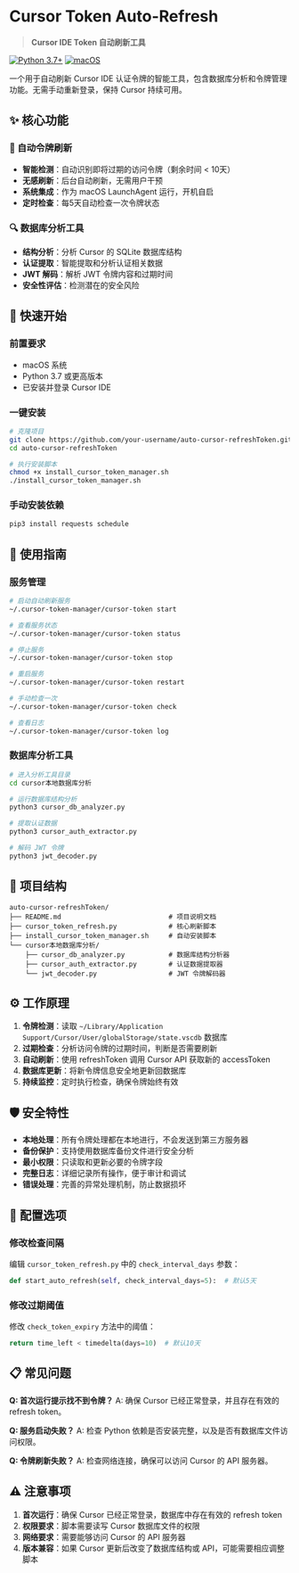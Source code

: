 # Cursor Token Auto-Refresh

> **Cursor IDE Token 自动刷新工具**

[![Python 3.7+](https://img.shields.io/badge/python-3.7+-blue.svg)](https://www.python.org/downloads/)
[![macOS](https://img.shields.io/badge/platform-macOS-lightgrey.svg)](https://www.apple.com/macos/)

一个用于自动刷新 Cursor IDE 认证令牌的智能工具，包含数据库分析和令牌管理功能。无需手动重新登录，保持 Cursor 持续可用。

## ✨ 核心功能

### 🔄 自动令牌刷新
- **智能检测**：自动识别即将过期的访问令牌（剩余时间 < 10天）
- **无感刷新**：后台自动刷新，无需用户干预
- **系统集成**：作为 macOS LaunchAgent 运行，开机自启
- **定时检查**：每5天自动检查一次令牌状态

### 🔍 数据库分析工具
- **结构分析**：分析 Cursor 的 SQLite 数据库结构
- **认证提取**：智能提取和分析认证相关数据
- **JWT 解码**：解析 JWT 令牌内容和过期时间
- **安全性评估**：检测潜在的安全风险

## 🚀 快速开始

### 前置要求

- macOS 系统
- Python 3.7 或更高版本
- 已安装并登录 Cursor IDE

### 一键安装

```bash
# 克隆项目
git clone https://github.com/your-username/auto-cursor-refreshToken.git
cd auto-cursor-refreshToken

# 执行安装脚本
chmod +x install_cursor_token_manager.sh
./install_cursor_token_manager.sh
```

### 手动安装依赖

```bash
pip3 install requests schedule
```

## 📖 使用指南

### 服务管理

```bash
# 启动自动刷新服务
~/.cursor-token-manager/cursor-token start

# 查看服务状态
~/.cursor-token-manager/cursor-token status

# 停止服务
~/.cursor-token-manager/cursor-token stop

# 重启服务
~/.cursor-token-manager/cursor-token restart

# 手动检查一次
~/.cursor-token-manager/cursor-token check

# 查看日志
~/.cursor-token-manager/cursor-token log
```

### 数据库分析工具

```bash
# 进入分析工具目录
cd cursor本地数据库分析

# 运行数据库结构分析
python3 cursor_db_analyzer.py

# 提取认证数据
python3 cursor_auth_extractor.py

# 解码 JWT 令牌
python3 jwt_decoder.py
```

## 📁 项目结构

```
auto-cursor-refreshToken/
├── README.md                           # 项目说明文档
├── cursor_token_refresh.py             # 核心刷新脚本
├── install_cursor_token_manager.sh     # 自动安装脚本
└── cursor本地数据库分析/
    ├── cursor_db_analyzer.py           # 数据库结构分析器
    ├── cursor_auth_extractor.py        # 认证数据提取器
    └── jwt_decoder.py                  # JWT 令牌解码器
```

## ⚙️ 工作原理

1. **令牌检测**：读取 `~/Library/Application Support/Cursor/User/globalStorage/state.vscdb` 数据库
2. **过期检查**：分析访问令牌的过期时间，判断是否需要刷新
3. **自动刷新**：使用 refreshToken 调用 Cursor API 获取新的 accessToken
4. **数据库更新**：将新令牌信息安全地更新回数据库
5. **持续监控**：定时执行检查，确保令牌始终有效

## 🛡️ 安全特性

- **本地处理**：所有令牌处理都在本地进行，不会发送到第三方服务器
- **备份保护**：支持使用数据库备份文件进行安全分析
- **最小权限**：只读取和更新必要的令牌字段
- **完整日志**：详细记录所有操作，便于审计和调试
- **错误处理**：完善的异常处理机制，防止数据损坏

## 🔧 配置选项

### 修改检查间隔

编辑 `cursor_token_refresh.py` 中的 `check_interval_days` 参数：

```python
def start_auto_refresh(self, check_interval_days=5):  # 默认5天
```

### 修改过期阈值

修改 `check_token_expiry` 方法中的阈值：

```python
return time_left < timedelta(days=10)  # 默认10天
```

## 📋 常见问题

**Q: 首次运行提示找不到令牌？**
A: 确保 Cursor 已经正常登录，并且存在有效的 refresh token。

**Q: 服务启动失败？**
A: 检查 Python 依赖是否安装完整，以及是否有数据库文件访问权限。

**Q: 令牌刷新失败？**
A: 检查网络连接，确保可以访问 Cursor 的 API 服务器。

## ⚠️ 注意事项

1. **首次运行**：确保 Cursor 已经正常登录，数据库中存在有效的 refresh token
2. **权限要求**：脚本需要读写 Cursor 数据库文件的权限
3. **网络要求**：需要能够访问 Cursor 的 API 服务器
4. **版本兼容**：如果 Cursor 更新后改变了数据库结构或 API，可能需要相应调整脚本
